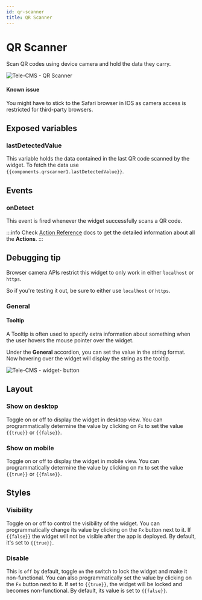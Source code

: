 ```yaml
---
id: qr-scanner
title: QR Scanner
---
```

# QR Scanner

Scan QR codes using device camera and hold the data they carry.

<div style={{textAlign: 'center'}}>

![Tele-CMS - QR Scanner](/img/widgets/qr-scanner/qr-scanner.jpeg)

</div>

#### Known issue

You might have to stick to the Safari browser in IOS as camera access is restricted for third-party browsers.

## Exposed variables

### lastDetectedValue

This variable holds the data contained in the last QR code scanned by the widget. To fetch the data use `{{components.qrscanner1.lastDetectedValue}}`.

## Events

### onDetect

This event is fired whenever the widget successfully scans a QR code.

:::info
Check [Action Reference](/docs/actions/show-alert) docs to get the detailed information about all the **Actions**.
:::

## Debugging tip

Browser camera APIs restrict this widget to only work in either `localhost` or `https`.

So if you're testing it out, be sure to either use `localhost` or `https`.

### General

#### Tooltip

A Tooltip is often used to specify extra information about something when the user hovers the
mouse pointer over the widget.

Under the <b>General</b> accordion, you can set the value in the string format.
Now hovering over the widget will display the string as the tooltip.

<div style={{textAlign: 'center'}}>

![Tele-CMS - widget- button](/img/tooltip.png)

</div>

## Layout

### Show on desktop

Toggle on or off to display the widget in desktop view. You can programmatically determine the value by clicking on `Fx` to set the value `{{true}}` or `{{false}}`.

### Show on mobile

Toggle on or off to display the widget in mobile view. You can programmatically determine the value by clicking on `Fx` to set the value `{{true}}` or `{{false}}`.

## Styles

### Visibility

Toggle on or off to control the visibility of the widget. You can programmatically change its value by clicking on the `Fx` button next to it. If `{{false}}` the widget will not be visible after the app is deployed. By default, it's set to `{{true}}`.

### Disable

This is `off` by default, toggle `on` the switch to lock the widget and make it non-functional. You can also programmatically set the value by clicking on the `Fx` button next to it. If set to `{{true}}`, the widget will be locked and becomes non-functional. By default, its value is set to `{{false}}`.
